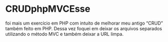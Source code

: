 # CRUDphpMVCEsse 
foi mais um exercício em PHP com intuito de melhorar meu antigo “CRUD” também feito em PHP.
Dessa vez foquei em deixar os arquivos separados utilizando o método MVC e também deixar a URL limpa.


